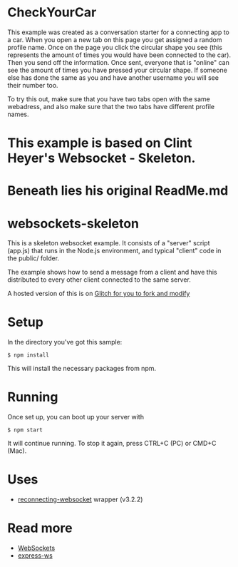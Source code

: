 # CheckYourCar
This example was created as a conversation starter for a connecting app to a car. When you open a new tab on this page you get assigned a random profile name. Once on the page you click the circular shape you see (this represents the amount of times you would have been connected to the car). Then you send off the information. Once sent, everyone that is "online" can see the amount of times you have pressed your circular shape. If someone else has done the same as you and have another username you will see their number too.

To try this out, make sure that you have two tabs open with the same webadress, and also make sure that the two tabs have different profile names.

# This example is based on Clint Heyer's Websocket - Skeleton. 
# Beneath lies his original ReadMe.md

# websockets-skeleton

This is a skeleton websocket example. It consists of a "server" script (app.js) that runs in the Node.js environment, and typical "client" code in the public/ folder.

The example shows how to send a message from a client and have this distributed to every other client connected to the same server.

A hosted version of this is on [Glitch for you to fork and modify](https://glitch.com/edit/#!/ch-websockets-skeleton)

# Setup 

In the directory you've got this sample:

`$ npm install`

This will install the necessary packages from npm.

# Running

Once set up, you can boot up your server with

`$ npm start`

It will continue running. To stop it again, press CTRL+C (PC) or CMD+C (Mac).

# Uses

* [reconnecting-websocket](https://github.com/pladaria/reconnecting-websocket) wrapper (v3.2.2)

# Read more

* [WebSockets](https://developer.mozilla.org/en-US/docs/Web/API/WebSockets_API/Writing_WebSocket_client_applications)
* [express-ws](https://www.npmjs.com/package/express-ws)
